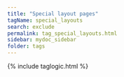 ```yaml
---
title: "Special layout pages"
tagName: special_layouts
search: exclude
permalink: tag_special_layouts.html
sidebar: mydoc_sidebar
folder: tags
---
```


{% include taglogic.html %}
